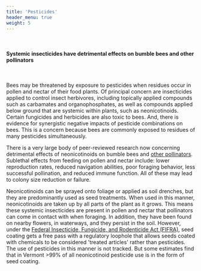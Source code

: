 ```yaml
---
title: 'Pesticides'
header_menu: true
weight: 5
---
```

<br>
<div class="lead">
<h4>
Systemic insecticides have detrimental effects on bumble bees and other pollinators
</h4>
</div>
<br>

Bees may be threatened by exposure to pesticides when residues occur in pollen and nectar of their food plants. Of principal concern are insecticides applied to control insect herbivores, including topically applied compounds such as carbamates and organophosphates, as well as compounds applied below ground that are systemic within plants, such as neonicotinoids. Certain fungicides and herbicides are also toxic to bees. And, there is evidence for synergistic negative impacts of pesticide combinations on bees. This is a concern because bees are commonly exposed to residues of many pesticides simultaneously.

There is a very large body of peer-reviewed research now concerning detrimental effects of neonicotinoids on bumble bees and <a href="https://link.springer.com/article/10.1007/s10646-014-1190-1" target="blank_">other pollinators</a>. Sublethal effects from feeding on pollen and nectar include: lower reproduction rates, reduced navigation abilities, poor foraging behavior, less successful pollination, and reduced immune function. All of these may lead to colony size reduction or failure.

Neonicotinoids can be sprayed onto foliage or applied as soil drenches, but they are predominantly used as seed treatments. When used in this manner, neonicotinoids are taken up by all parts of the plant as it grows. This means these systemic insecticides are present in pollen and nectar that pollinators can come in contact with when foraging. In addition, they have been found on nearby flowers, in waterways, and they persist in the soil. However, under the <a href="https://www.epa.gov/laws-regulations/summary-federal-insecticide-fungicide-and-rodenticide-act" target="blank_">Federal Insecticide, Fungicide, and Rodenticide Act (FIFRA)</a>, seed coating gets a free pass with a regulatory loophole that allows seeds coated with chemicals to be considered 'treated articles' rather than pesticides. The use of pesticides in this manner is not tracked. But some estimates find that in Vermont >99% of all neonicotinoid pesticide use is in the form of seed coating.
